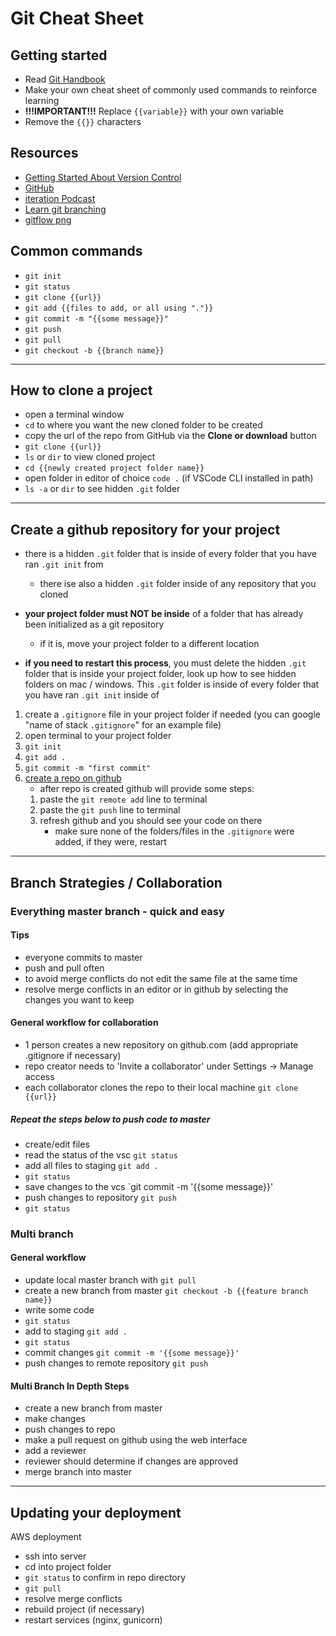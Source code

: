 # Git Cheat Sheet

## Getting started

- Read [Git Handbook](https://guides.github.com/introduction/git-handbook/)
- Make your own cheat sheet of commonly used commands to reinforce learning
- **!!!IMPORTANT!!!** Replace `{{variable}}` with your own variable
- Remove the `{{}}` characters

## Resources

- [Getting Started About Version Control](https://git-scm.com/book/en/v2/Getting-Started-About-Version-Control)
- [GitHub](https://github.com/)
- [iteration Podcast](https://iteration.simplecast.com/episodes/s08e02-oYlx6rnY)
- [Learn git branching](https://learngitbranching.js.org/)
- [gitflow png](https://a5anka.github.io/images/gitflow_5_Vincent_Driessen.png)

## Common commands

- `git init`
- `git status`
- `git clone {{url}}`
- `git add {{files to add, or all using "."}}`
- `git commit -m "{{some message}}"`
- `git push`
- `git pull`
- `git checkout -b {{branch name}}`

---

## How to clone a project

- open a terminal window
- `cd` to where you want the new cloned folder to be created
- copy the url of the repo from GitHub via the **Clone or download** button
- `git clone {{url}}`
- `ls` or `dir` to view cloned project
- `cd {{newly created project folder name}}`
- open folder in editor of choice `code .` (if VSCode CLI installed in path)
- `ls -a` or `dir` to see hidden `.git` folder

---

## Create a github repository for your project

- there is a hidden `.git` folder that is inside of every folder that you have ran `.git init` from
  - there ise also a hidden `.git` folder inside of any repository that you cloned
- **your project folder must NOT be inside** of a folder that has already been initialized as a git repository

  - if it is, move your project folder to a different location

- **if you need to restart this process**, you must delete the hidden `.git` folder that is inside your project folder, look up how to see hidden folders on mac / windows. This `.git` folder is inside of every folder that you have ran `.git init` inside of

1. create a `.gitignore` file in your project folder if needed (you can google "name of stack `.gitignore`" for an example file)
2. open terminal to your project folder
3. `git init`
4. `git add .`
5. `git commit -m "first commit"`
6. [create a repo on github](https://github.com/new)
   - after repo is created github will provide some steps:
   1. paste the `git remote add` line to terminal
   2. paste the `git push` line to terminal
   3. refresh github and you should see your code on there
      - make sure none of the folders/files in the `.gitignore` were added, if they were, restart

---

## Branch Strategies / Collaboration

### Everything master branch - quick and easy

#### Tips

- everyone commits to master
- push and pull often
- to avoid merge conflicts do not edit the same file at the same time
- resolve merge conflicts in an editor or in github by selecting the changes you want to keep

#### General workflow for collaboration

- 1 person creates a new repository on github.com (add appropriate .gitignore if necessary)
- repo creator needs to 'Invite a collaborator' under Settings -> Manage access
- each collaborator clones the repo to their local machine `git clone {{url}}`

##### Repeat the steps below to push code to master

- create/edit files
- read the status of the vsc `git status`
- add all files to staging `git add .`
- `git status`
- save changes to the vcs `git commit -m '{{some message}}'
- push changes to repository `git push`
- `git status`

### Multi branch

#### General workflow

- update local master branch with `git pull`
- create a new branch from master `git checkout -b {{feature branch name}}`
- write some code
- `git status`
- add to staging `git add .`
- `git status`
- commit changes `git commit -m '{{some message}}'`
- push changes to remote repository `git push`

#### Multi Branch In Depth Steps

- create a new branch from master
- make changes
- push changes to repo
- make a pull request on github using the web interface
- add a reviewer
- reviewer should determine if changes are approved
- merge branch into master

---

## Updating your deployment

AWS deployment

- ssh into server
- cd into project folder
- `git status` to confirm in repo directory
- `git pull`
- resolve merge conflicts
- rebuild project (if necessary)
- restart services (nginx, gunicorn)
